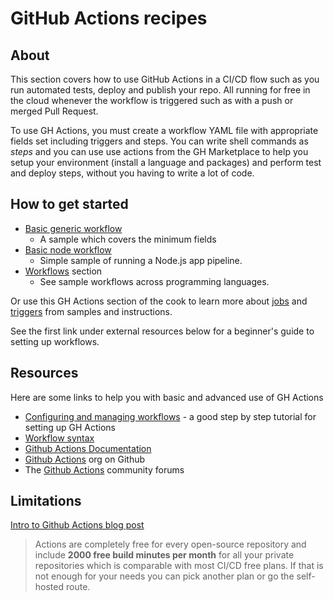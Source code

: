 # GitHub Actions recipes

## About

This section covers how to use GitHub Actions in a CI/CD flow such as you run automated tests, deploy and publish your repo. All running for free in the cloud whenever the workflow is triggered such as with a push or merged Pull Request.

To use GH Actions, you must create a workflow YAML file with appropriate fields set including triggers and steps. You can write shell commands as _steps_ and you can use use actions from the GH Marketplace to help you setup your environment (install a language and packages) and perform test and deploy steps, without you having to write a lot of code.


## How to get started

- [Basic generic workflow](workflows/basic.md) 
    - A sample which covers the minimum fields
- [Basic node workflow](workflows/node/basic.md)
    - Simple sample of running a Node.js app pipeline.
 - [Workflows](workflows/) section 
    - See sample workflows across programming languages.

Or use this GH Actions section of the cook to learn more about [jobs](jobs.md) and [triggers](triggers.md) from samples and instructions.

See the first link under external resources below for a beginner's guide to setting up workflows.


## Resources

Here are some links to help you with basic and advanced use of GH Actions

- [Configuring and managing workflows](https://help.github.com/en/actions/configuring-and-managing-workflows/configuring-a-workflow) - a good step by step tutorial for setting up GH Actions
- [Workflow syntax](https://help.github.com/en/actions/reference/workflow-syntax-for-github-actions)
- [Github Actions Documentation](https://help.github.com/en/actions)
- [Github Actions](https://github.com/actions) org on Github
- The [Github Actions](https://github.community/c/github-actions) community forums


## Limitations

[Intro to Github Actions blog post](https://gabrieltanner.org/blog/an-introduction-to-github-actions)

> Actions are completely free for every open-source repository and include **2000 free build minutes per month** for all your private repositories which is comparable with most CI/CD free plans. If that is not enough for your needs you can pick another plan or go the self-hosted route.
